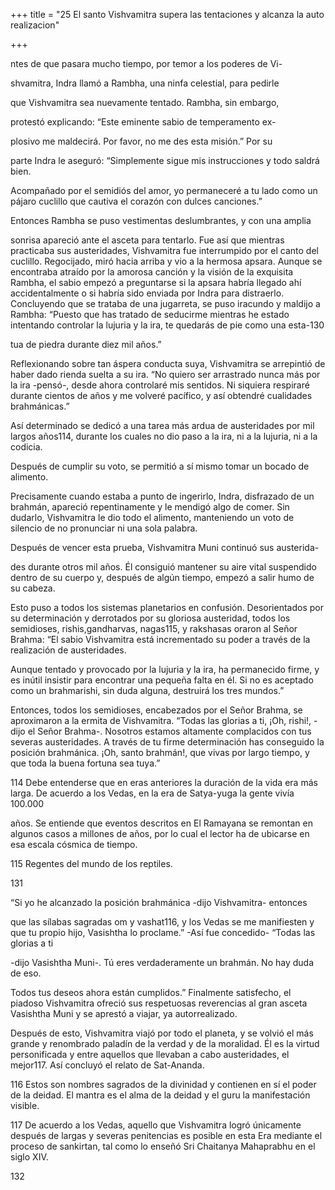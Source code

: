 +++
title = "25 El santo Vishvamitra supera las tentaciones y alcanza la auto realizacion"

+++

ntes de que pasara mucho tiempo, por temor a los poderes de Vi-

shvamitra, Indra llamó a Rambha, una ninfa celestial, para pedirle 

que Vishvamitra sea nuevamente tentado. Rambha, sin embargo, 

protestó explicando: “Este eminente sabio de temperamento ex-

plosivo me maldecirá. Por favor, no me des esta misión.” Por su 

parte Indra le aseguró: “Simplemente sigue mis instrucciones y todo saldrá bien. 

Acompañado por el semidiós del amor, yo permaneceré a tu lado como un pájaro cuclillo que cautiva el corazón con dulces canciones.” 

Entonces Rambha se puso vestimentas deslumbrantes, y con una amplia 

sonrisa apareció ante el asceta para tentarlo. Fue así que mientras practicaba sus austeridades, Vishvamitra fue interrumpido por el canto del cuclillo. Regocijado, miró hacia arriba y vio a la hermosa apsara. Aunque se encontraba atraído por la amorosa canción y la visión de la exquisita Rambha, el sabio empezó a preguntarse si la apsara habría llegado ahí accidentalmente o si habría sido enviada por Indra para distraerlo. Concluyendo que se trataba de una jugarreta, se puso iracundo y maldijo a Rambha: “Puesto que has tratado de seducirme mientras he estado intentando controlar la lujuria y la ira, te quedarás de pie como una esta-130



tua de piedra durante diez mil años.” 

Reflexionando sobre tan áspera conducta suya, Vishvamitra se arrepintió de haber dado rienda suelta a su ira. “No quiero ser arrastrado nunca más por la ira -pensó-, desde ahora controlaré mis sentidos. Ni siquiera respiraré durante cientos de años y me volveré pacífico, y así obtendré cualidades brahmánicas.” 

Así determinado se dedicó a una tarea más ardua de austeridades por mil largos años114, durante los cuales no dio paso a la ira, ni a la lujuria, ni a la codicia. 

Después de cumplir su voto, se permitió a sí mismo tomar un bocado de alimento. 

Precisamente cuando estaba a punto de ingerirlo, Indra, disfrazado de un brahmán, apareció repentinamente y le mendigó algo de comer. Sin dudarlo, Vishvamitra le dio todo el alimento, manteniendo un voto de silencio de no pronunciar ni una sola palabra. 

Después de vencer esta prueba, Vishvamitra Muni continuó sus austerida-

des durante otros mil años. Él consiguió mantener su aire vital suspendido dentro de su cuerpo y, después de algún tiempo, empezó a salir humo de su cabeza. 

Esto puso a todos los sistemas planetarios en confusión. Desorientados por su determinación y derrotados por su gloriosa austeridad, todos los semidioses, rishis,gandharvas, nagas115, y rakshasas oraron al Señor Brahma: “El sabio Vishvamitra está incrementado su poder a través de la realización de austeridades. 

Aunque tentado y provocado por la lujuria y la ira, ha permanecido firme, y es inútil insistir para encontrar una pequeña falta en él. Si no es aceptado como un brahmarishi, sin duda alguna, destruirá los tres mundos.” 

Entonces, todos los semidioses, encabezados por el Señor Brahma, se aproximaron a la ermita de Vishvamitra. “Todas las glorias a ti, ¡Oh, rishi\!, -dijo el Señor Brahma-. Nosotros estamos altamente complacidos con tus severas austeridades. A través de tu firme determinación has conseguido la posición brahmánica. ¡Oh, santo brahmán\!, que vivas por largo tiempo, y que toda la buena fortuna sea tuya.” 

114 Debe entenderse que en eras anteriores la duración de la vida era más larga. De acuerdo a los Vedas, en la era de Satya-yuga la gente vivía 100.000 

años. Se entiende que eventos descritos en El Ramayana se remontan en algunos casos a millones de años, por lo cual el lector ha de ubicarse en esa escala cósmica de tiempo. 

115 Regentes del mundo de los reptiles. 

131



“Si yo he alcanzado la posición brahmánica -dijo Vishvamitra- entonces 

que las sílabas sagradas om y vashat116, y los Vedas se me manifiesten y que tu propio hijo, Vasishtha lo proclame.” -Así fue concedido- “Todas las glorias a ti 

-dijo Vasishtha Muni-. Tú eres verdaderamente un brahmán. No hay duda de eso. 

Todos tus deseos ahora están cumplidos.” Finalmente satisfecho, el piadoso Vishvamitra ofreció sus respetuosas reverencias al gran asceta Vasishtha Muni y se aprestó a viajar, ya autorrealizado. 

Después de esto, Vishvamitra viajó por todo el planeta, y se volvió el más grande y renombrado paladín de la verdad y de la moralidad. Él es la virtud personificada y entre aquellos que llevaban a cabo austeridades, el mejor117. Así concluyó el relato de Sat-Ananda. 

116 Estos son nombres sagrados de la divinidad y contienen en sí el poder de la deidad. El mantra es el alma de la deidad y el guru la manifestación visible. 

117 De acuerdo a los Vedas, aquello que Vishvamitra logró únicamente después de largas y severas penitencias es posible en esta Era mediante el proceso de sankirtan, tal como lo enseñó Sri Chaitanya Mahaprabhu en el siglo XIV. 

132


